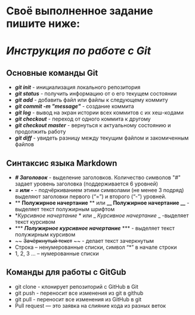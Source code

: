 
# Своё выполненное задание пишите ниже:

# *Инструкция по работе с Git*
## Основные команды Git
* ***git init*** - инициализация локального репозитория
* ***git status*** - получить информацию от о его текущем состоянии
* ***git add*** - добавить файл или файлы к следующему коммиту
* ***git commit -m "message"*** - создание коммита
* ***git log*** - вывод на экран истории всех коммитов с их хеш-кодами
* ***git checkout***   - переход от одного коммита к другому
* ***git checkout master*** - вернуться к актуальному состоянию и продолжить работу
* ***git diff*** - увидеть разницу между текущим файлом и закомиченным файлов

## Синтаксис языка Markdown
* ***# Заголовок*** - выделение заголовков. Количество символов "#" задает уровень заголовка (поддерживается 6 уровней)
 * ***= или -***  - подчёркиванием этими символами (не менее 3 подряд) выделяют заголовки первого
(“=”) и второго (“-”) уровней.
* ** **Полужирное начертание** ** или **__ Полужирное начертание __**  - выделяет текст полужирным шрифтом
* **Курсивное начертание* *  или _ _Курсивное начертание_ _ -выделяет текст курсивом
* *** ***Полужирное курсивное начертание*** *** - выделяет текст полужирным курсивом
*  ~~ ~~Зачёркнутый текст~~ ~~ - делает текст зачеркнутым
*  Строка – ненумерованные списки, символ “*” в начале строки
* 1, 2, 3 … – нумерованные списки

## Команды для работы с GitGub

* git clone - клонирует репозиторий с GitHub в Git
* git push - переносит все изменения из git в github
* git pull - переносит все изменения из GitHub в git
* Pull request — это заявка на слияние кода из разных веток